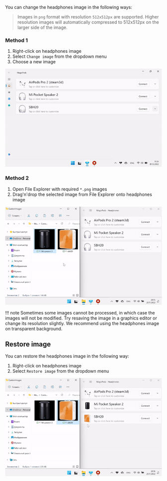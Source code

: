 You can change the headphones image in the following ways:

> Images in `png` format with resolution `512x512px` are supported. Higher resolution images will automatically compressed to 512x512px on the larger side of the image.


### Method 1

1. Right-click on headphones image
2. Select `Change image` from the dropdown menu
3. Choose a new image

![](media/screenshots/headphones-change-image-1.gif)

### Method 2

1. Open File Explorer with required `*.png` images
2. Drag'n'drop the selected image from File Explorer onto headphones image

![](media/screenshots/headphones-change-image.gif)

!!! note
    Sometimes some images cannot be processed, in which case the images will not be modified. Try resaving the image in a graphics editor or change its resolution slightly. We recommend using the headphones image on transparent background.

## Restore image

You can restore the headphones image in the following way:

1. Right-click on headphones image
2. Select `Restore image` from the dropdown menu

![](media/screenshots/headphones-restore-image.gif)